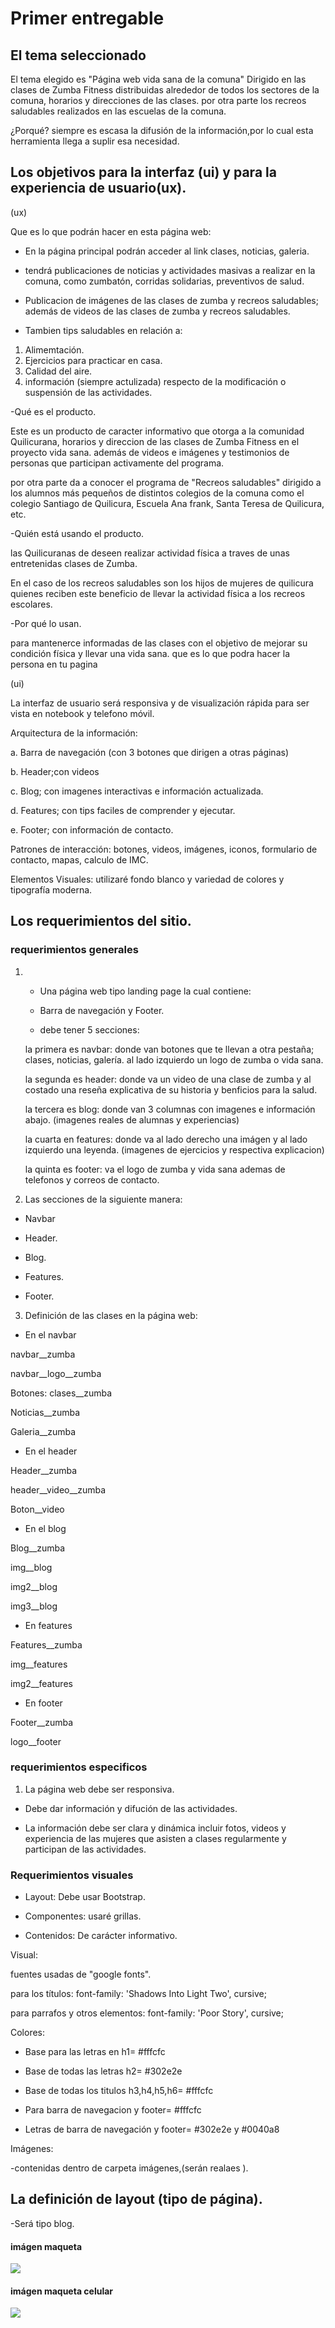
# Primer entregable

## El tema seleccionado

El tema elegido es "Página web vida sana de la comuna"
	Dirigido en las clases de Zumba Fitness distribuidas alrededor de todos los sectores de la comuna, horarios y direcciones de las clases. por otra parte los recreos saludables realizados en las escuelas de la comuna.

¿Porqué? siempre es escasa la difusión de la información,por lo cual esta herramienta llega a suplir esa necesidad.

## Los objetivos para la interfaz (ui) y para la experiencia de usuario(ux).

(ux)

Que es lo que podrán hacer en esta página web:

- En la página principal podrán acceder al link clases, noticias, galeria.

- tendrá publicaciones de noticias y actividades masivas a realizar en la comuna, como zumbatón, corridas solidarias, preventivos de salud. 

- Publicacion de imágenes de las clases de zumba y recreos saludables; además de videos de las clases de zumba y recreos saludables.

- Tambien tips saludables en relación a:

1. Alimemtación.
2. Ejercicios para practicar en casa.
3. Calidad del aire.
4. información (siempre actulizada) respecto de la modificación o suspensión de las actividades.

-Qué es el producto.

Este es un producto de caracter informativo que otorga a la comunidad Quilicurana, horarios y direccion de las clases de Zumba Fitness en el proyecto vida sana.
además de videos e imágenes y testimonios de personas que participan activamente del programa.

por otra parte da a conocer el programa de "Recreos saludables" dirigido a los alumnos más pequeños de distintos colegios de la comuna como el colegio Santiago de Quilicura, Escuela Ana frank, Santa Teresa de Quilicura, etc.

-Quién está usando el producto.

las Quilicuranas de deseen realizar actividad física a traves de unas entretenidas clases de Zumba.

En el caso de los recreos saludables son los hijos de mujeres de quilicura quienes reciben este beneficio de llevar la actividad física a los recreos escolares.

-Por qué lo usan.

para mantenerce informadas de las clases con el objetivo de mejorar su condición física y llevar una vida sana.
que es lo que podra hacer la persona en tu pagina

(ui)

La interfaz de usuario será responsiva y de visualización rápida para ser vista en notebook y telefono móvil.

Arquitectura de la información:

a. Barra de navegación (con 3 botones que dirigen a otras páginas)

b. Header;con videos 

c. Blog; con imagenes interactivas e información actualizada.

d. Features; con tips faciles de comprender y ejecutar.

e. Footer; con información de contacto.

Patrones de interacción: botones, videos, imágenes, iconos, formulario de contacto, mapas, calculo de IMC.

Elementos Visuales: utilizaré fondo blanco y variedad de colores y tipografía moderna.


## Los requerimientos del sitio.

### requerimientos generales

1. 	- Una página web tipo landing page la cual contiene:

   	- Barra de navegación y Footer.
   	- debe tener 5 secciones:

   	la primera es navbar: donde van botones que te llevan a otra pestaña; clases, noticias, galería. al lado izquierdo un logo de zumba o vida sana.

   	la segunda es header: donde va un video de una clase de zumba y al costado una reseña explicativa de su historia y benficios para la salud.

   	la tercera es blog: donde van 3 columnas con imagenes e información abajo. (imagenes reales de alumnas y experiencias)

   	la cuarta en features: donde va al lado derecho una imágen y al lado izquierdo una leyenda. (imagenes de ejercicios y respectiva explicacion)

   	la quinta es footer: va el logo de zumba y vida sana ademas de telefonos y correos de contacto.

2. Las secciones de la siguiente manera:

- Navbar

- Header.

- Blog.

- Features.

- Footer.

3. Definición de las clases en la página web:

- En el navbar

navbar__zumba

navbar__logo__zumba

Botones: 
clases__zumba

Noticias__zumba
         
Galeria__zumba

- En el header

Header__zumba

header__video__zumba

Boton__video


- En el blog

Blog__zumba

img__blog

img2__blog

img3__blog

- En features

Features__zumba

img__features

img2__features

- En footer

Footer__zumba

logo__footer


### requerimientos especificos

1. La página web debe ser responsiva.

- Debe dar información y difución de las actividades.

- La información debe ser clara y dinámica incluir fotos, videos y experiencia de las mujeres que asisten a clases regularmente y participan de las actividades.

### Requerimientos visuales

- Layout: Debe usar Bootstrap.

- Componentes: usaré grillas.

- Contenidos: De carácter informativo. 

Visual:

fuentes usadas de "google fonts".

 para los títulos: font-family: 'Shadows Into Light Two', cursive;

 para parrafos y otros elementos: font-family: 'Poor Story', cursive;

 Colores: 
 - Base para las letras en h1= #fffcfc

 - Base de todas las letras h2= #302e2e

 - Base de todas los titulos h3,h4,h5,h6= #fffcfc
 
 - Para  barra de navegacion y footer= #fffcfc

 - Letras de barra de navegación y footer= #302e2e y #0040a8

 Imágenes: 

 -contenidas dentro de carpeta imágenes,(serán realaes ).

## La definición de layout (tipo de página).

-Será tipo blog.

#### imágen maqueta
![]( assets/img/maqueta2.jpg) 

#### imágen maqueta celular
![]( assets/img/movil.jpg)

